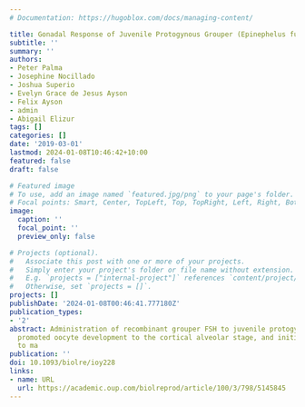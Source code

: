 ```yaml
---
# Documentation: https://hugoblox.com/docs/managing-content/

title: Gonadal Response of Juvenile Protogynous Grouper (Epinephelus fuscoguttatus) to Long-Term Recombinant Follicle-Stimulating Hormone Administration
subtitle: ''
summary: ''
authors:
- Peter Palma
- Josephine Nocillado
- Joshua Superio
- Evelyn Grace de Jesus Ayson
- Felix Ayson
- admin
- Abigail Elizur
tags: []
categories: []
date: '2019-03-01'
lastmod: 2024-01-08T10:46:42+10:00
featured: false
draft: false

# Featured image
# To use, add an image named `featured.jpg/png` to your page's folder.
# Focal points: Smart, Center, TopLeft, Top, TopRight, Left, Right, BottomLeft, Bottom, BottomRight.
image:
  caption: ''
  focal_point: ''
  preview_only: false

# Projects (optional).
#   Associate this post with one or more of your projects.
#   Simply enter your project's folder or file name without extension.
#   E.g. `projects = ["internal-project"]` references `content/project/deep-learning/index.md`.
#   Otherwise, set `projects = []`.
projects: []
publishDate: '2024-01-08T00:46:41.777180Z'
publication_types:
- '2'
abstract: Administration of recombinant grouper FSH to juvenile protogynous grouper
  promoted oocyte development to the cortical alveolar stage, and initiated female
  to ma
publication: ''
doi: 10.1093/biolre/ioy228
links:
- name: URL
  url: https://academic.oup.com/biolreprod/article/100/3/798/5145845
---
```

